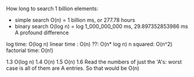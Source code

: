 How long to search 1 billion elements:
 - simple search O(n) = 1 billion ms, or 277.78 hours
 - binary search O(log n) = log 1_000_000_000 ms, 29.897352853986 ms
A profound difference

log time:  O(log n)
linear time : O(n)
??: O(n* log n)
n squared:  O(n^2)
factorial time: O(n!)

1.3  O(log n)
1.4  O(n)
1.5  O(n)
1.6  Read the numbers of just the 'A's: 
    worst case is all of them are A entries.  So that would be O(n)
